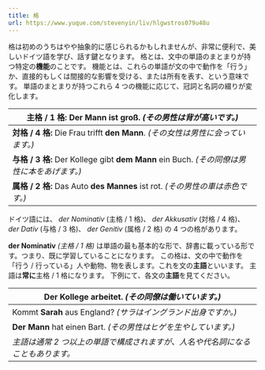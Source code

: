 ```yaml
---
title: 格
url: https://www.yuque.com/stevenyin/liv/hlgwstros079u48u
---
```


格は初めのうちはやや抽象的に感じられるかもしれませんが、非常に便利で、美しいドイツ語を学び、話す鍵となります。
格とは、文中の単語のまとまりが持つ特定の**機能**のことです。
機能とは、これらの単語が文の中で動作を「行う」か、直接的もしくは間接的な影響を受ける、または所有を表す、という意味です。
単語のまとまりが持つこれら 4 つの機能に応じて、冠詞と名詞の綴りが変化します。

| **主格 / 1 格:** **Der Mann** ist groß. *(その男性は背が高いです。)* |
| --- |
| **対格 / 4 格:** Die Frau trifft **den Mann**. *(その女性は男性に会っています。)* |
| **与格 / 3 格:** Der Kollege gibt **dem Mann** ein Buch. *(その同僚は男性に本をあげます。)* |
| **属格 / 2 格:** Das Auto **des Mannes** ist rot. *(その男性の車は赤色です。)* |

ドイツ語には、
*der Nominativ* (主格 / 1 格)、
*der Akkusativ* (対格 / 4 格)、
*der Dativ* (与格 / 3 格)、
*der Genitiv* (属格 / 2 格) の 4 つの格があります。

**der Nominativ** *(主格 / 1 格)* は単語の最も基本的な形で、辞書に載っている形です。つまり、既に学習していることになります。
この格は、文の中で動作を「行う / 行っている」人や動物、物を表します。これを文の**主語**といいます。
主語は**常に**主格 / 1 格になります。
下例にて、各文の**主語**を見てください。

| **Der Kollege** arbeitet. *(その同僚は働いています。)* |
| --- |
| Kommt **Sarah** aus England? *(サラはイングランド出身ですか。)* |
| **Der Mann** hat einen Bart. *(その男性はヒゲを生やしています。)* |
| *主語は通常 2 つ以上の単語で構成されますが、人名や代名詞になることもあります。* |

